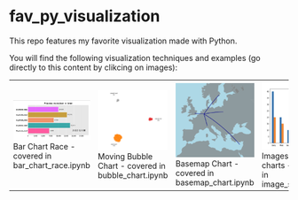 # fav_py_visualization
This repo features my favorite visualization made with Python.

You will find the following visualization techniques and examples (go directly to this content by clikcing on images):

<table width="100%" spacing="2" padding="2" BORDER="0">
  <TR>
    <td width="150">
      <A HREF="bar_chart_race.ipynb">
      <img src  = "bar_chart_race_screenshot.png" width =150 border = 0></A><BR>
      Bar Chart Race - covered in bar_chart_race.ipynb
    </td>
    <td width = "150">
      <A HREF="bubble_chart.ipynb">
      <img src  = "bubble_chart_screenshot.png" width =150 border =0></A><BR>
      Moving Bubble Chart - covered in bubble_chart.ipynb
    </td>
    <td width = "150">
      <A HREF="basemap_chart.ipynb">
      <img src  = "basemap_screenshot.png" width =150 border =0></A><BR>
      Basemap Chart - covered in basemap_chart.ipynb
    </td>
      <td width = "150">
      <A HREF="image_slider.ipynb">
      <img src  = "Imageslider.png" width =150 border =0></A><BR>
      Imageslider for charts - covered in image_slider.ipynb
    </td>
  </TR>

  </table>
